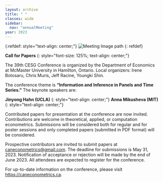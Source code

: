 ```yaml
---
layout: archive
title: " "
classes: wide
sidebar:
  nav: "annualMeeting"
year: 2023
---
```

{:refdef: style="text-align: center;"}
![Meeting Image path](/assets/images/{{page.year}}/annualMeeting.jpg)
{: refdef}

**Call for Papers**
{: style="font-size: 125%; text-align: center;"}

The 39th CESG Conference is organized by the Department of Economics at McMaster University in Hamilton, Ontario. Local organizers: Irene Botosaru, Chris Muris, Jeff Racine, Youngki Shin.  

The conference theme is **“Information and Inference in Panels and Time Series.”** The keynote speakers are: 

**Jinyong Hahn (UCLA)**
{: style="text-align: center;"}
**Anna Mikusheva (MIT)** 
{: style="text-align: center;"}

Contributed papers for presentation at the conference are now invited. Contributions are welcome in theoretical, applied, or computation econometrics. Submissions will be considered both for regular and for poster sessions and only completed papers (submitted in PDF format) will be considered.  

Prospective contributors are invited to submit papers at caneconometrics@gmail.com. 
The deadline for submissions is May 31, 2023. 
Notification of acceptance or rejection will be made by the end of June 2023. 
All attendees are expected to register for the conference. 

For up-to-date information on the conference, please visit https://caneconometrics.ca. 
 